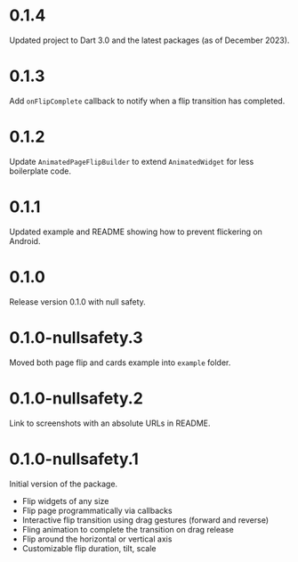 # 0.1.4

Updated project to Dart 3.0 and the latest packages (as of December 2023).

# 0.1.3

Add `onFlipComplete` callback to notify when a flip transition has completed.

# 0.1.2

Update `AnimatedPageFlipBuilder` to extend `AnimatedWidget` for less boilerplate code.

# 0.1.1

Updated example and README showing how to prevent flickering on Android.

# 0.1.0

Release version 0.1.0 with null safety.

# 0.1.0-nullsafety.3

Moved both page flip and cards example into `example` folder.

# 0.1.0-nullsafety.2

Link to screenshots with an absolute URLs in README.

# 0.1.0-nullsafety.1

Initial version of the package.

- Flip widgets of any size
- Flip page programmatically via callbacks
- Interactive flip transition using drag gestures (forward and reverse)
- Fling animation to complete the transition on drag release
- Flip around the horizontal or vertical axis
- Customizable flip duration, tilt, scale
